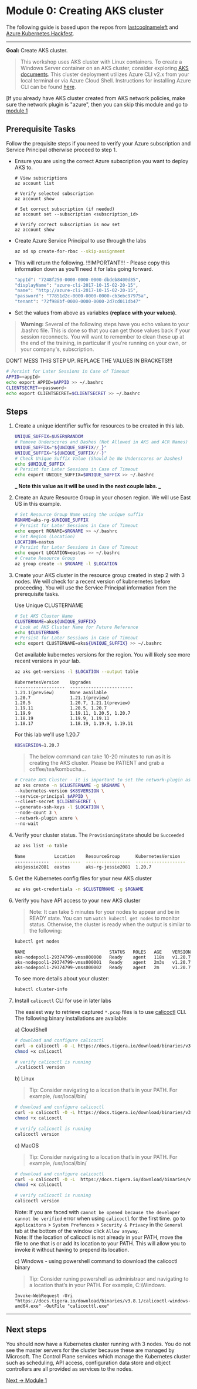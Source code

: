 # Module 0: Creating AKS cluster

The following guide is based upon the repos from [lastcoolnameleft](https://github.com/lastcoolnameleft/kubernetes-workshop/blob/master/create-aks-cluster.md) and [Azure Kubernetes Hackfest](https://github.com/Azure/kubernetes-hackfest/tree/master/labs/create-aks-cluster#readme).

* * *

**Goal:** Create AKS cluster.

> This workshop uses AKS cluster with Linux containers. To create a Windows Server container on an AKS cluster, consider exploring [AKS documents](https://docs.microsoft.com/en-us/azure/aks/windows-container-cli). This cluster deployment utilizes Azure CLI v2.x from your local terminal or via Azure Cloud Shell. Instructions for installing Azure CLI can be found [here](https://docs.microsoft.com/en-us/cli/azure/install-azure-cli).

\[If you already have AKS cluster created from AKS network policies, make sure the network plugin is "azure", then you can skip this module and go to [module 1](/modules/joining-aks-to-calico-cloud.md)

## Prerequisite Tasks

Follow the prequisite steps if you need to verify your Azure subscription and Service Principal otherwise proceed to step 1.

- Ensure you are using the correct Azure subscription you want to deploy AKS to.
    
	```
	# View subscriptions
	az account list   
 
  # Verify selected subscription
  az account show
  ```
    
    ```
  # Set correct subscription (if needed)
  az account set --subscription <subscription_id>
  
  # Verify correct subscription is now set
  az account show
  ```
    
- Create Azure Service Principal to use through the labs

	```bash
	az ad sp create-for-rbac --skip-assignment
	```

- This will return the following. !!!IMPORTANT!!! - Please copy this information down as you'll need it for labs going forward.

	```bash
	"appId": "7248f250-0000-0000-0000-dbdeb8400d85",
	"displayName": "azure-cli-2017-10-15-02-20-15",
	"name": "http://azure-cli-2017-10-15-02-20-15",
	"password": "77851d2c-0000-0000-0000-cb3ebc97975a",
	"tenant": "72f988bf-0000-0000-0000-2d7cd011db47"
	```

- Set the values from above as variables **(replace <appid><password>with your values)</password></appid>**.

> **Warning:** Several of the following steps have you echo values to your .bashrc file. This is done so that you can get those values back if your session reconnects. You will want to remember to clean these up at the end of the training, in particular if you're running on your own, or your company's, subscription.

DON'T MESS THIS STEP UP. REPLACE THE VALUES IN BRACKETS!!!

```bash
# Persist for Later Sessions in Case of Timeout
APPID=<appId>
echo export APPID=$APPID >> ~/.bashrc
CLIENTSECRET=<password>
echo export CLIENTSECRET=$CLIENTSECRET >> ~/.bashrc
```

## Steps

1.  Create a unique identifier suffix for resources to be created in this lab.
    
	```bash
    UNIQUE_SUFFIX=$USER$RANDOM
    # Remove Underscores and Dashes (Not Allowed in AKS and ACR Names)
    UNIQUE_SUFFIX="${UNIQUE_SUFFIX//_}"
    UNIQUE_SUFFIX="${UNIQUE_SUFFIX//-}"
    # Check Unique Suffix Value (Should be No Underscores or Dashes)
    echo $UNIQUE_SUFFIX
    # Persist for Later Sessions in Case of Timeout
    echo export UNIQUE_SUFFIX=$UNIQUE_SUFFIX >> ~/.bashrc
	```
    
    **_ Note this value as it will be used in the next couple labs. _**
	
2. Create an Azure Resource Group in your chosen region. We will use East US in this example.

   ```bash
   # Set Resource Group Name using the unique suffix
   RGNAME=aks-rg-$UNIQUE_SUFFIX
   # Persist for Later Sessions in Case of Timeout
   echo export RGNAME=$RGNAME >> ~/.bashrc
   # Set Region (Location)
   LOCATION=eastus
   # Persist for Later Sessions in Case of Timeout
   echo export LOCATION=eastus >> ~/.bashrc
   # Create Resource Group
   az group create -n $RGNAME -l $LOCATION
   ```
    
3.  Create your AKS cluster in the resource group created in step 2 with 3 nodes. We will check for a recent version of kubnernetes before proceeding. You will use the Service Principal information from the prerequisite tasks.
    
    Use Unique CLUSTERNAME
    
    ```bash
    # Set AKS Cluster Name
    CLUSTERNAME=aks${UNIQUE_SUFFIX}
    # Look at AKS Cluster Name for Future Reference
    echo $CLUSTERNAME
    # Persist for Later Sessions in Case of Timeout
    echo export CLUSTERNAME=aks${UNIQUE_SUFFIX} >> ~/.bashrc
    ```
    
    Get available kubernetes versions for the region. You will likely see more recent versions in your lab.
    
    ```bash
    az aks get-versions -l $LOCATION --output table
    ```
    ```
    KubernetesVersion    Upgrades
    -------------------  ------------------------
    1.21.1(preview)      None available
    1.20.7               1.21.1(preview)
    1.20.5               1.20.7, 1.21.1(preview)
    1.19.11              1.20.5, 1.20.7
    1.19.9               1.19.11, 1.20.5, 1.20.7
    1.18.19              1.19.9, 1.19.11
    1.18.17              1.18.19, 1.19.9, 1.19.11
    ```
    
    For this lab we'll use 1.20.7
    
    ```bash
    K8SVERSION=1.20.7
    ```
    
    > The below command can take 10-20 minutes to run as it is creating the AKS cluster. Please be PATIENT and grab a coffee/tea/kombucha...
    
    ```bash
    # Create AKS Cluster - it is important to set the network-plugin as azure in order to connec to Calico Cloud
    az aks create -n $CLUSTERNAME -g $RGNAME \
    --kubernetes-version $K8SVERSION \
    --service-principal $APPID \
    --client-secret $CLIENTSECRET \
    --generate-ssh-keys -l $LOCATION \
    --node-count 3 \
    --network-plugin azure \
    --no-wait
    
    ```
    
4.  Verify your cluster status. The `ProvisioningState` should be `Succeeded`
    
    ```bash
    az aks list -o table
    ```
    
    ```bash
    Name           Location    ResourceGroup      KubernetesVersion    ProvisioningState    Fqdn
    -------------  ----------  -----------------  -------------------  -------------------  -----------------------------------------------------------------
    aksjessie2081  eastus      aks-rg-jessie2081  1.20.7               Succeeded             aksjessie2-aks-rg-jessie208-03cfb8-9713ae4f.hcp.eastus.azmk8s.io
    
    ```
    
5.  Get the Kubernetes config files for your new AKS cluster
    
    ```bash
    az aks get-credentials -n $CLUSTERNAME -g $RGNAME
    ```
    
6.  Verify you have API access to your new AKS cluster
    
    > Note: It can take 5 minutes for your nodes to appear and be in READY state. You can run `watch kubectl get nodes` to monitor status. Otherwise, the cluster is ready when the output is similar to the following:
    
	```bash
	kubectl get nodes
	```
	```
	NAME                                STATUS   ROLES   AGE    VERSION
	aks-nodepool1-29374799-vmss000000   Ready    agent   118s   v1.20.7
	aks-nodepool1-29374799-vmss000001   Ready    agent   2m3s   v1.20.7
	aks-nodepool1-29374799-vmss000002   Ready    agent   2m     v1.20.7
	```

	To see more details about your cluster:
	```bash
	kubectl cluster-info
	```
	
7.  Install `calicoctl` CLI for use in later labs

    The easiest way to retrieve captured `*.pcap` files is to use [calicoctl](https://docs.tigera.io/maintenance/clis/calicoctl/) CLI. The following binary installations are available:

    a) CloudShell
    ```bash    
    # download and configure calicoctl
    curl -o calicoctl -O -L https://docs.tigera.io/download/binaries/v3.8.1/calicoctl
    chmod +x calicoctl
    
    # verify calicoctl is running 
    ./calicoctl version
    ```

    
    b) Linux

    >Tip: Consider navigating to a location that’s in your PATH. For example, /usr/local/bin/
    ```bash    
    # download and configure calicoctl
    curl -o calicoctl -O -L https://docs.tigera.io/download/binaries/v3.8.1/calicoctl
    chmod +x calicoctl
    
    # verify calicoctl is running 
    calicoctl version
    ```
    c) MacOS
    

    >Tip: Consider navigating to a location that’s in your PATH. For example, /usr/local/bin/
    ```bash    
    # download and configure calicoctl
    curl -o calicoctl -O -L  https://docs.tigera.io/download/binaries/v3.8.1/calicoctl-darwin-amd64
    chmod +x calicoctl
    
    # verify calicoctl is running 
    calicoctl version
    ```
    Note: If you are faced with `cannot be opened because the developer cannot be verified` error when using `calicoctl` for the first time. go to `Applicaitons` \> `System Prefences` \> `Security & Privacy` in the `General` tab at the bottom of the window click `Allow anyway`.  
Note: If the location of calicoctl is not already in your PATH, move the file to one that is or add its location to your PATH. This will allow you to invoke it without having to prepend its location.

    c) Windows - using powershell command to download the calicoctl binary  
    >Tip: Consider runing powershell as administraor and navigating to a location that’s in your PATH. For example, C:\Windows.
    
    ```pwsh
    Invoke-WebRequest -Uri "https://docs.tigera.io/download/binaries/v3.8.1/calicoctl-windows-amd64.exe" -OutFile "calicocttl.exe"
    ```
    
   



--- 
## Next steps

You should now have a Kubernetes cluster running with 3 nodes. You do not see the master servers for the cluster because these are managed by Microsoft. The Control Plane services which manage the Kubernetes cluster such as scheduling, API access, configuration data store and object controllers are all provided as services to the nodes.
<br>    

    
[Next -> Module 1](../modules/joining-aks-to-calico-cloud.md)
